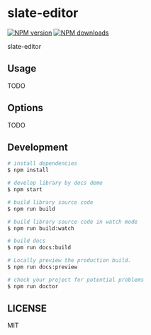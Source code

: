 # slate-editor

[![NPM version](https://img.shields.io/npm/v/slate-editor.svg?style=flat)](https://npmjs.org/package/slate-editor)
[![NPM downloads](http://img.shields.io/npm/dm/slate-editor.svg?style=flat)](https://npmjs.org/package/slate-editor)

slate-editor

## Usage

TODO

## Options

TODO

## Development

```bash
# install dependencies
$ npm install

# develop library by docs demo
$ npm start

# build library source code
$ npm run build

# build library source code in watch mode
$ npm run build:watch

# build docs
$ npm run docs:build

# Locally preview the production build.
$ npm run docs:preview

# check your project for potential problems
$ npm run doctor
```

## LICENSE

MIT
